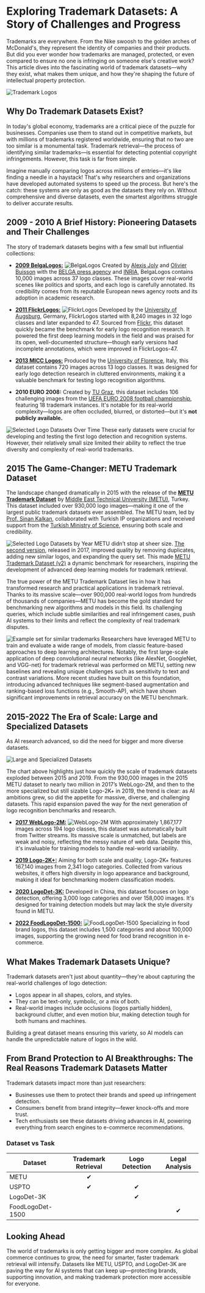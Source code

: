 # Exploring Trademark Datasets: A Story of Challenges and Progress

Trademarks are everywhere. From the Nike swoosh to the golden arches of McDonald's, they represent the identity of companies and their products. But did you ever wonder how trademarks are managed, protected, or even compared to ensure no one is infringing on someone else's creative work? This article dives into the fascinating world of trademark datasets—why they exist, what makes them unique, and how they're shaping the future of intellectual property protection.

![Trademark Logos](image/image-1.png) 

## Why Do Trademark Datasets Exist?

In today's global economy, trademarks are a critical piece of the puzzle for businesses. Companies use them to stand out in competitive markets, but with millions of trademarks registered worldwide, ensuring that no two are too similar is a monumental task. Trademark retrieval—the process of identifying similar trademarks—is essential for detecting potential copyright infringements. However, this task is far from simple.

Imagine manually comparing logos across millions of entries—it's like finding a needle in a haystack! That's why researchers and organizations have developed automated systems to speed up the process. But here's the catch: these systems are only as good as the datasets they rely on. Without comprehensive and diverse datasets, even the smartest algorithms struggle to deliver accurate results.

## 2009 - 2010 A Brief History: Pioneering Datasets and Their Challenges

The story of trademark datasets begins with a few small but influential collections:

- [**2009 BelgaLogos:**](https://www-sop.inria.fr/members/Alexis.Joly/BelgaLogos/BelgaLogos.html) 
![BelgaLogos](image/image-2.png)
Created by [Alexis Joly](https://sites.google.com/view/alexis-joly-inria/home) and [Olivier Buisson](https://scholar.google.fr/citations?user=rWunhTEAAAAJ) with the [BELGA press agency](https://www.belga.be/) and [INRIA](https://www.inria.fr/en), BelgaLogos contains 10,000 images across 37 logo classes. These images cover real-world scenes like politics and sports, and each logo is carefully annotated. Its credibility comes from its reputable European news agency roots and its adoption in academic research.

- [**2011 FlickrLogos:**](https://www2.informatik.uni-erlangen.de/flickrlogos/) 
![FlickrLogos](image/image-3.png)
Developed by the [University of Augsburg](https://www.uni-augsburg.de/en/), Germany, FlickrLogos started with 8,240 images in 32 logo classes and later expanded to 47. Sourced from [Flickr](https://www.flickr.com/), this dataset quickly became the benchmark for early logo recognition research. It powered the first deep learning models in the field and was praised for its open, well-documented structure—though early versions had incomplete annotations, which were improved in FlickrLogos-47.
- [**2013 MICC Logos:**](http://www.micc.unifi.it/resources/datasets/micc-logo-dataset/) 
Produced by the [University of Florence](https://www.unifi.it/changelang-eng.html), Italy, this dataset contains 720 images across 13 logo classes. It was designed for early logo detection research in cluttered environments, making it a valuable benchmark for testing logo recognition algorithms.

- **2010 EURO 2008:** 
Created by [TU Graz](https://www.tugraz.at/en/), this dataset includes 106 challenging images from the [UEFA EURO 2008 football championship](https://www.uefa.com/uefaeuro/history/seasons/2008/), featuring 18 trademark instances. It's notable for its real-world complexity—logos are often occluded, blurred, or distorted—but it's **not publicly available.**

![Selected Logo Datasets Over Time](image/image-4.png) 
These early datasets were crucial for developing and testing the first logo detection and recognition systems. However, their relatively small size limited their ability to reflect the true diversity and complexity of real-world trademarks.

## 2015 The Game-Changer: METU Trademark Dataset

The landscape changed dramatically in 2015 with the release of the [**METU Trademark Dataset**](https://ieeexplore.ieee.org/stamp/stamp.jsp?tp=&arnumber=7153243&isnumber=7153114) by [Middle East Technical University (METU)](https://www.metu.edu.tr/), Turkey. This dataset included over 930,000 logo images—making it one of the largest public trademark datasets ever assembled. The METU team, led by [Prof. Sinan Kalkan](https://kovan.ceng.metu.edu.tr/~sinan/), collaborated with Turkish IP organizations and received support from the [Turkish Ministry of Science](https://www.sanayi.gov.tr/), ensuring both scale and credibility.

![Selected Logo Datasets by Year](image/image-5.png) 
METU didn’t stop at sheer size. [The second version](https://arxiv.org/abs/1701.05766), released in 2017, improved quality by removing duplicates, adding new similar logos, and expanding the query set. This made [METU Trademark Dataset (v2)](https://kovan.ceng.metu.edu.tr/LogoDataset/) a dynamic benchmark for researchers, inspiring the development of advanced deep learning models for trademark retrieval.

The true power of the METU Trademark Dataset lies in how it has transformed research and practical applications in trademark retrieval. Thanks to its massive scale—over 900,000 real-world logos from hundreds of thousands of companies—METU has become the gold standard for benchmarking new algorithms and models in this field. Its challenging queries, which include subtle similarities and real infringement cases, push AI systems to their limits and reflect the complexity of real trademark disputes.

![Example set for similar trademarks](image/image-6.png)
Researchers have leveraged METU to train and evaluate a wide range of models, from classic feature-based approaches to deep learning architectures. Notably, the first large-scale application of deep convolutional neural networks (like AlexNet, GoogleNet, and VGG-net) for trademark retrieval was performed on METU, setting new baselines and revealing unique challenges such as sensitivity to text and contrast variations. More recent studies have built on this foundation, introducing advanced techniques like segment-based augmentation and ranking-based loss functions (e.g., Smooth-AP), which have shown significant improvements in retrieval accuracy on the METU benchmark.

## 2015-2022 The Era of Scale: Large and Specialized Datasets

As AI research advanced, so did the need for bigger and more diverse datasets.

![Large and Specialized Datasets](image/image-7.png)

The chart above highlights just how quickly the scale of trademark datasets exploded between 2015 and 2019. From the 930,000 images in the 2015 METU dataset to nearly two million in 2017’s WebLogo-2M, and then to the more specialized but still sizable Logo-2K+ in 2019, the trend is clear: as AI ambitions grew, so did the appetite for massive, diverse, and challenging datasets. This rapid expansion paved the way for the next generation of logo recognition benchmarks and research.

- [**2017 WebLogo-2M:**](https://weblogo2m.github.io/)
![WebLogo-2M](image/image-8.png)
With approximately 1,867,177 images across 194 logo classes, this dataset was automatically built from Twitter streams. Its massive scale is unmatched, but labels are weak and noisy, reflecting the messy nature of web data. Despite this, it's invaluable for training models to handle real-world variability.

- [**2019 Logo-2K+:**](https://github.com/msn199959/Logo-2k-plus-Dataset)
Aiming for both scale and quality, Logo-2K+ features 167,140 images from 2,341 logo categories. Collected from various websites, it offers high diversity in logo appearance and background, making it ideal for benchmarking modern classification models.

- [**2020 LogoDet-3K:**](https://github.com/Wangjing1551/LogoDet-3K-Dataset) 
Developed in China, this dataset focuses on logo detection, offering 3,000 logo categories and over 158,000 images. It's designed for training detection models but may lack the style diversity found in METU.

- [**2022 FoodLogoDet-1500:**](https://paperswithcode.com/dataset/foodlogodet-1500) 
![FoodLogoDet-1500](image/image-9.png)
Specializing in food brand logos, this dataset includes 1,500 categories and about 100,000 images, supporting the growing need for food brand recognition in e-commerce.

## What Makes Trademark Datasets Unique?

Trademark datasets aren't just about quantity—they're about capturing the real-world challenges of logo detection:

- Logos appear in all shapes, colors, and styles.
- They can be text-only, symbolic, or a mix of both.
- Real-world images include occlusions (logos partially hidden), background clutter, and even motion blur, making detection tough for both humans and machines.

Building a great dataset means ensuring this variety, so AI models can handle the unpredictable nature of logos in the wild.

## From Brand Protection to AI Breakthroughs: The Real Reasons Trademark Datasets Matter

Trademark datasets impact more than just researchers:

- Businesses use them to protect their brands and speed up infringement detection.
- Consumers benefit from brand integrity—fewer knock-offs and more trust.
- Tech enthusiasts see these datasets driving advances in AI, powering everything from search engines to e-commerce recommendations.

### Dataset vs Task 

| Dataset             | Trademark Retrieval | Logo Detection | Legal Analysis |
|---------------------|:------------------:|:--------------:|:--------------:|
| METU                | ✔                  |                |                |
| USPTO               | ✔                  | ✔              |                |
| LogoDet-3K          |                    | ✔              |                |
| FoodLogoDet-1500    |                    |                | ✔              |

## Looking Ahead

The world of trademarks is only getting bigger and more complex. As global commerce continues to grow, the need for smarter, faster trademark retrieval will intensify. Datasets like METU, USPTO, and LogoDet-3K are paving the way for AI systems that can keep up—protecting brands, supporting innovation, and making trademark protection more accessible for everyone.


